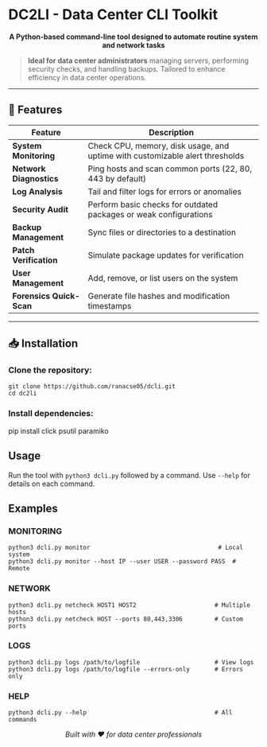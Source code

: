 # DC2LI - Data Center CLI Toolkit

<p align="center">
  <strong>A Python-based command-line tool designed to automate routine system and network tasks</strong>
</p>

> **Ideal for data center administrators** managing servers, performing security checks, and handling backups. Tailored to enhance efficiency in data center operations.

---

## 🚀 Features

| Feature | Description |
|---------|-------------|
| **System Monitoring** | Check CPU, memory, disk usage, and uptime with customizable alert thresholds |
| **Network Diagnostics** | Ping hosts and scan common ports (22, 80, 443 by default) |
| **Log Analysis** | Tail and filter logs for errors or anomalies |
| **Security Audit** | Perform basic checks for outdated packages or weak configurations |
| **Backup Management** | Sync files or directories to a destination |
| **Patch Verification** | Simulate package updates for verification |
| **User Management** | Add, remove, or list users on the system |
| **Forensics Quick-Scan** | Generate file hashes and modification timestamps |

---

## 📥 Installation

### Clone the repository:
```
git clone https://github.com/ranacse05/dcli.git
cd dc2li
```
### Install dependencies:
pip install click psutil paramiko

## Usage

Run the tool with `python3 dcli.py` followed by a command. Use `--help` for details on each command.

## Examples

### MONITORING
```
python3 dcli.py monitor                                    # Local system
python3 dcli.py monitor --host IP --user USER --password PASS  # Remote
```
### NETWORK
```
python3 dcli.py netcheck HOST1 HOST2                      # Multiple hosts
python3 dcli.py netcheck HOST --ports 80,443,3306         # Custom ports
```
### LOGS
```
python3 dcli.py logs /path/to/logfile                     # View logs
python3 dcli.py logs /path/to/logfile --errors-only       # Errors only
```
### HELP
```
python3 dcli.py --help                                    # All commands
```

<p align="center"> <em>Built with ❤️ for data center professionals</em> </p>
